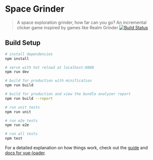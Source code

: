 # Space Grinder

> A space exploration grinder, how far can you go?
> An incremental clicker game inspired by games like Realm Grinder
[![Build Status](https://travis-ci.org/MikaelGyth/space-grinder.svg?branch=master)](https://travis-ci.org/MikaelGyth/space-grinder)
## Build Setup

``` bash
# install dependencies
npm install

# serve with hot reload at localhost:8080
npm run dev

# build for production with minification
npm run build

# build for production and view the bundle analyzer report
npm run build --report

# run unit tests
npm run unit

# run e2e tests
npm run e2e

# run all tests
npm test
```

For a detailed explanation on how things work, check out the [guide](http://vuejs-templates.github.io/webpack/) and [docs for vue-loader](http://vuejs.github.io/vue-loader).
